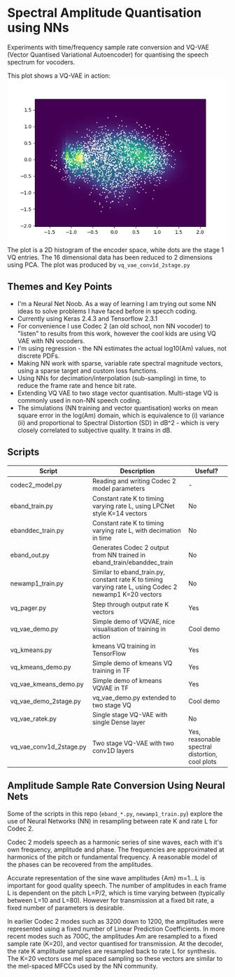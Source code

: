 # Spectral Amplitude Quantisation using NNs

Experiments with time/frequency sample rate conversion and VQ-VAE (Vector Quantised Variational Autoencoder) for quantising the speech spectrum for vocoders.

This plot shows a VQ-VAE in action:
![PCA of VQVAE encoder space](doc/vqvae_pca.png)
The plot is a 2D histogram of the encoder space, white dots are the stage 1 VQ entries.  The 16 dimensional data has been reduced to 2 dimensions using PCA.  The plot was produced by `vq_vae_conv1d_2stage.py`

## Themes and Key Points

* I'm a Neural Net Noob.  As a way of learning I am trying out some NN ideas to solve problems I have faced before in specch coding.
* Currently using Keras 2.4.3 and Tensorflow 2.3.1
* For convenience I use Codec 2 (an old school, non NN vocoder) to "listen" to results from this work, however the cool kids are using VQ VAE with NN vocoders.
* I'm using regression - the NN estimates the actual log10(Am) values, not discrete PDFs.
* Making NN work with sparse, variable rate spectral magnitude vectors, using a sparse target and custom loss functions.
* Using NNs for decimation/interpolation (sub-sampling) in time, to reduce the frame rate and hence bit rate.
* Extending VQ VAE to two stage vector quantisation.  Multi-stage VQ is commonly used in non-NN speech coding.
* The simulations (NN training and vector quantisation) works on mean square error in the log(Am) domain, which is equivalence to (i) variance (ii) and proportional to Spectral Distortion (SD) in dB^2 - which is very closely correlated to subjective quality.  It trains in dB.

## Scripts

| Script | Description | Useful? |
| --- | --- | --- |
| codec2_model.py | Reading and writing Codec 2 model parameters | - |
| eband_train.py | Constant rate K to timing varying rate L, using LPCNet style K=14 vectors | No |
| ebanddec_train.py | Constant rate K to timing varying rate L, with decimation in time | No |
| eband_out.py | Generates Codec 2 output from NN trained in eband_train/ebanddec_train | No |
| newamp1_train.py | Similar to eband_train.py, constant rate K to timing varying rate L, using Codec 2 newamp1 K=20 vectors | No |
| vq_pager.py | Step through output rate K vectors | Yes |
| vq_vae_demo.py | Simple demo of VQVAE, nice visualisation of training in action | Cool demo | 
| vq_kmeans.py | kmeans VQ training in TensorFlow | Yes | 
| vq_kmeans_demo.py | Simple demo of kmeans VQ training in TF | Yes | 
| vq_vae_kmeans_demo.py | Simple demo of kmeans VQVAE in TF | Yes | 
| vq_vae_demo_2stage.py | vq_vae_demo.py extended to two stage VQ | Cool demo | 
| vq_vae_ratek.py | Single stage VQ-VAE with single Dense layer | No |
| vq_vae_conv1d_2stage.py | Two stage VQ-VAE with two conv1D layers | Yes, reasonable spectral distortion, cool plots |

## Amplitude Sample Rate Conversion Using Neural Nets

Some of the scripts in this repo (`eband_*.py`, `newamp1_train.py`) explore the use of Neural Networks (NN) in resampling between rate K and rate L for Codec 2.

Codec 2 models speech as a harmonic series of sine waves, each with it's own frequency, amplitude and phase.  The frequencies are approximated at harmonics of the pitch or fundamental frequency.  A reasonable model of the phases can be recovered from the amplitudes.

Accurate representation of the sine wave amplitudes {Am} m=1...L is important for good quality speech.  The number of amplitudes in each frame L is dependent on the pitch L=P/2, which is time varying between (typically between L=10 and L=80).  However for transmission at a fixed bit rate, a fixed number of parameters is desirable.

In earlier Codec 2 modes such as 3200 down to 1200, the amplitudes were represented using a fixed number of Linear Prediction Coefficients.  In more recent modes such as 700C, the amplitudes Am are resampled to a fixed sample rate (K=20), and vector quantised for transmission.  At the decoder, the rate K amplitude samples are resampled back to rate L for synthesis.  The K=20 vectors use mel spaced sampling so these vectors are similar to the mel-spaced MFCCs used by the NN community.



